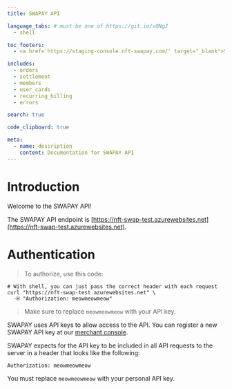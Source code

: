 ```yaml
---
title: SWAPAY API

language_tabs: # must be one of https://git.io/vQNgJ
  - shell

toc_footers:
  - <a href='https://staging-console.nft-swapay.com/' target="_blank">Start here</a>

includes:
  - orders
  - settlement
  - members
  - user_cards
  - recurring_billing
  - errors

search: true

code_clipboard: true

meta:
  - name: description
    content: Documentation for SWAPAY API
---
```


# Introduction

Welcome to the SWAPAY API!

The SWAPAY API endpoint is [https://nft-swap-test.azurewebsites.net](https://nft-swap-test.azurewebsites.net).


# Authentication

> To authorize, use this code:


```shell
# With shell, you can just pass the correct header with each request
curl "https://nft-swap-test.azurewebsites.net" \
  -H "Authorization: meowmeowmeow"
```

> Make sure to replace `meowmeowmeow` with your API key.

SWAPAY uses API keys to allow access to the API. You can register a new SWAPAY API key at our [merchant console](https://staging-merchant.nft-swapay.com/).

SWAPAY expects for the API key to be included in all API requests to the server in a header that looks like the following:

`Authorization: meowmeowmeow`

<aside class="notice">
You must replace <code>meowmeowmeow</code> with your personal API key.
</aside>

